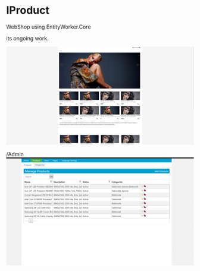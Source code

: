 # IProduct
WebShop using EntityWorker.Core

its ongoing work.

![screenshot](https://raw.githubusercontent.com/AlenToma/IProduct/master/Capture.PNG)

/Admin
![screenshot](https://raw.githubusercontent.com/AlenToma/IProduct/master/Admin.PNG)
